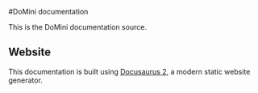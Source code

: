 #DoMini documentation

This is the DoMini documentation source.

## Website

This documentation is built using [Docusaurus 2](https://docusaurus.io/), a modern static website generator.

